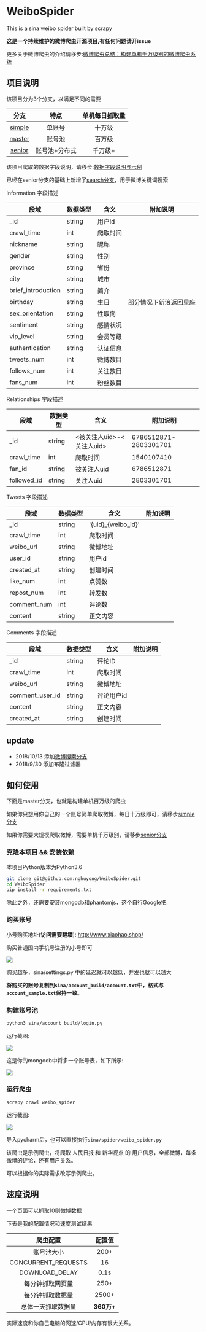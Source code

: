 # WeiboSpider
This is a sina weibo spider built by scrapy

**这是一个持续维护的微博爬虫开源项目,有任何问题请开issue**

更多关于微博爬虫的介绍请移步:[微博爬虫总结：构建单机千万级别的微博爬虫系统](http://www.nghuyong.top/2018/09/12/spider/%E5%BE%AE%E5%8D%9A%E7%88%AC%E8%99%AB%E6%80%BB%E7%BB%93%EF%BC%9A%E6%9E%84%E5%BB%BA%E5%8D%95%E6%9C%BA%E5%8D%83%E4%B8%87%E7%BA%A7%E5%88%AB%E7%9A%84%E5%BE%AE%E5%8D%9A%E7%88%AC%E8%99%AB%E7%B3%BB%E7%BB%9F/)

## 项目说明
该项目分为3个分支，以满足不同的需要

|    分支   | 特点 | 单机每日抓取量 |
| :---: | :----: |:----: |
| [simple](https://github.com/nghuyong/WeiboSpider/tree/simple) | 单账号 | 十万级|
| [master](https://github.com/nghuyong/WeiboSpider/tree/master) | 账号池 | 百万级|
| [senior](https://github.com/nghuyong/WeiboSpider/tree/senior) | 账号池+分布式 | 千万级+ | 


该项目爬取的数据字段说明，请移步:[数据字段说明与示例](./data_stracture.md)

已经在senior分支的基础上新增了[search分支](https://github.com/nghuyong/WeiboSpider/tree/search)，用于微博关键词搜索

﻿Information 字段描述

| 段域 | 数据类型 | 含义 | 附加说明 |
|-------------|-------------|------------|---------------|
| _id | string | 用户id | |
| crawl_time | int | 爬取时间 | |
| nickname | string | 昵称 | |
| gender | string  | 性别 | |
| province | string | 省份 | |
| city | string | 城市 | |
| brief_introduction | string | 简介 | |
| birthday | string | 生日 | 部分情况下新浪返回星座 |
| sex_orientation | string | 性取向 | |
| sentiment | string | 感情状况 | |
| vip_level | string | 会员等级 | |
| authentication | string | 认证信息 | | 
| tweets_num | int | 微博数目 | |
| follows_num | int | 关注数目 | |
| fans_num | int | 粉丝数目 | |

﻿Relationships 字段描述

| 段域 | 数据类型 | 含义 | 附加说明 |
|-------------|-------------|------------|---------------|
| _id | string | <被关注人uid>-<关注人uid> | ﻿6786512871-2803301701 |
| crawl_time | int | 爬取时间 | 1540107410 |
| fan_id | string | 被关注人uid | 6786512871 |
| followed_id | string  | 关注人uid | 2803301701 |

 Tweets 字段描述
 
| 段域 | 数据类型 | 含义 | 附加说明 |
|-------------|-------------|------------|---------------|
| _id | string | '{uid}_{weibo_id}' | |
| crawl_time | int | 爬取时间 | |
| weibo_url | string | 微博地址 | |
| user_id | string | 用户id | |
| created_at | string | 创建时间 | |
| like_num | int | 点赞数 | |
| repost_num | int  | 转发数 | |
| comment_num | int | 评论数 | |
| content | string | 正文内容 | |

 Comments 字段描述
 
| 段域 | 数据类型 | 含义 | 附加说明 |
|-------------|-------------|------------|---------------|
| _id | string | 评论ID | |
| crawl_time | int | 爬取时间 | |
| weibo_url | string | 微博地址 | |
| comment_user_id | string | 评论用户id | |
| content | string | 正文内容 | |
| created_at | string | 创建时间 | |

## update
- 2018/10/13 添加[微博搜索分支](https://github.com/nghuyong/WeiboSpider/tree/search)
- 2018/9/30 添加布隆过滤器

## 如何使用
下面是master分支，也就是构建单机百万级的爬虫

如果你只想用你自己的一个账号简单爬取微博，每日十万级即可，请移步[simple分支](https://github.com/nghuyong/WeiboSpider/tree/simple)

如果你需要大规模爬取微博，需要单机千万级别，请移步[senior分支](https://github.com/nghuyong/WeiboSpider/tree/senior)

### 克隆本项目 && 安装依赖
本项目Python版本为Python3.6
```bash
git clone git@github.com:nghuyong/WeiboSpider.git
cd WeiboSpider
pip install -r requirements.txt
```
除此之外，还需要安装mongodb和phantomjs，这个自行Google把

### 购买账号
小号购买地址(**访问需要翻墙**): http://www.xiaohao.shop/ 

购买普通国内手机号注册的小号即可

![](./images/xiaohao.shop.png)

购买越多，sina/settings.py 中的延迟就可以越低，并发也就可以越大

**将购买的账号复制到`sina/account_build/account.txt`中，格式与`account_sample.txt`保持一致**。

### 构建账号池

```bash
python3 sina/account_build/login.py
```
运行截图:

![](./images/account_build_screenshot.png)

这是你的mongodb中将多一个账号表，如下所示:

![](./images/account.png)

### 运行爬虫
```bash
scrapy crawl weibo_spider 
```
运行截图:

![](./images/spider.png)

导入pycharm后，也可以直接执行`sina/spider/weibo_spider.py`

该爬虫是示例爬虫，将爬取 人民日报 和 新华视点 的 用户信息，全部微博，每条微博的评论，还有用户关系。

可以根据你的实际需求改写示例爬虫。

## 速度说明

一个页面可以抓取10则微博数据

下表是我的配置情况和速度测试结果

|    爬虫配置   | 配置值 |
| :---: | :----: |
| 账号池大小  | 200+ |
| CONCURRENT_REQUESTS | 16 |
| DOWNLOAD_DELAY | 0.1s|
| 每分钟抓取网页量 | 250+ |
| 每分钟抓取数据量 | 2500+ |
| 总体一天抓取数据量 | **360万+** |

实际速度和你自己电脑的网速/CPU/内存有很大关系。